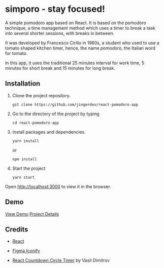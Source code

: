 # simporo - stay focused!

A simple pomodoro app based on React. It is based on the pomodoro technique, a time management method which uses a timer to break a task into several shorter sessions, with breaks in between. 

It was developed by Francesco Cirillo in 1980s, a student who used to use a tomato shaped kitchen timer, hence, the name _pomodoro_, the Italian word for tomato.

In this app, it uses the traditional 25 minutes interval for work time, 5 minutes for short break and 15 minutes for long break.

## Installation

1. Clone the project repository.
	```
	git clone https://github.com/jingerdev/react-pomodoro-app
	```

2. Go to the directory of the project by typing 
	```
	cd react-pomodoro-app
	``` 
3. Install packages and dependencies.
	```
	yarn install
	```
	or

	```
	npm install
	```

4. Start the project
	```
	yarn start
	```

Open [http://localhost:3000](http://localhost:3000) to view it in the browser.

## Demo 
[View Demo](https://simporo.jenniferricardo.com/)
[Project Details](https://jenniferricardo.com/projects/simporo-stay-focused-react-pomodoro-app)

## Credits
- [React](https://facebook.github.io/create-react-app/docs/getting-started)

- [Figma Iconify](https://www.figma.com/community/plugin/735098390272716381/Iconify)
- [React Countdown Circle Timer](https://github.com/vydimitrov/react-countdown-circle-timer) by  Vasil Dimitrov
   